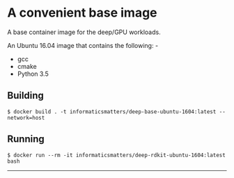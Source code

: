 # A convenient base image
A base container image for the deep/GPU workloads.

An Ubuntu 16.04 image that contains the following: -

-   gcc
-   cmake
-   Python 3.5

## Building

    $ docker build . -t informaticsmatters/deep-base-ubuntu-1604:latest --network=host 

## Running

    $ docker run --rm -it informaticsmatters/deep-rdkit-ubuntu-1604:latest bash
    
---
